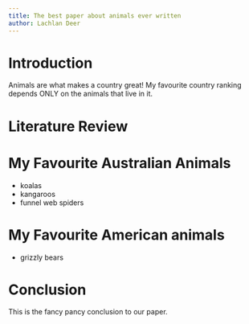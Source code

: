 ```yaml
---
title: The best paper about animals ever written
author: Lachlan Deer
---
```


# Introduction

Animals are what makes a country great!
My favourite country ranking depends ONLY on the animals that live in it.

# Literature Review

# My Favourite Australian Animals

* koalas
* kangaroos
* funnel web spiders

# My Favourite American animals

* grizzly bears

# Conclusion

This is the fancy pancy conclusion to our paper. 
